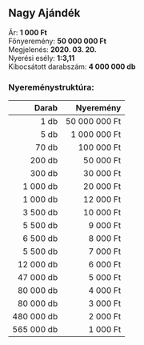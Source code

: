 ## Nagy Ajándék

Ár: **1 000 Ft**<br/>
Főnyeremény: **50 000 000 Ft**<br/>
Megjelenés: **2020. 03. 20.**<br/>
Nyerési esély: **1:3,11**<br/>
Kibocsátott darabszám: **4 000 000 db**<br/>

### Nyereménystruktúra:
Darab|Nyeremény
---:|---:
1 db|50 000 000 Ft
5 db|1 000 000 Ft
70 db|100 000 Ft
200 db|50 000 Ft
300 db|30 000 Ft
1 000 db|20 000 Ft
1 000 db|12 000 Ft
3 500 db|10 000 Ft
5 500 db|9 000 Ft
6 500 db|8 000 Ft
5 500 db|7 000 Ft
12 000 db|6 000 Ft
47 000 db|5 000 Ft
80 000 db|4 000 Ft
80 000 db|3 000 Ft
480 000 db|2 000 Ft
565 000 db|1 000 Ft
